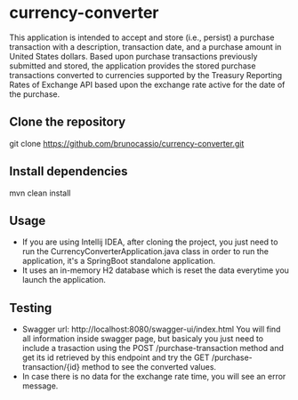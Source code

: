 # currency-converter

This application is intended to accept and store (i.e., persist) a purchase transaction with a description, transaction
date, and a purchase amount in United States dollars.
Based upon purchase transactions previously submitted and stored, the application provides the
stored purchase transactions converted to currencies supported by the Treasury Reporting Rates of Exchange API based
upon the exchange rate active for the date of the purchase.

## Clone the repository
git clone https://github.com/brunocassio/currency-converter.git

## Install dependencies
mvn clean install

## Usage

- If you are using Intellij IDEA, after cloning the project, you just need to run the CurrencyConverterApplication.java class in order to run the application, it's a SpringBoot standalone application.
- It uses an in-memory H2 database which is reset the data everytime you launch the application.

## Testing

- Swagger url: http://localhost:8080/swagger-ui/index.html
You will find all information inside swagger page, but basicaly you just need to include a trasaction using the POST /purchase-transaction method and get its id retrieved by this endpoint and try the GET /purchase-transaction/{id} method to see the converted values.
- In case there is no data for the exchange rate time, you will see an error message.
